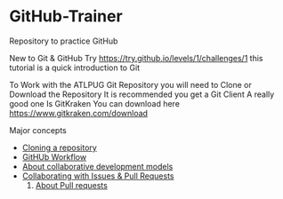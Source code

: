 # GitHub-Trainer
Repository to practice GitHub 


New to  Git & GitHub Try https://try.github.io/levels/1/challenges/1 this tutorial is a quick introduction to Git


To Work with the ATLPUG Git Repository you will need to Clone or Download the Repository
It is recommended you get a Git Client A really good one Is GitKraken You can download here https://www.gitkraken.com/download

Major concepts

* [Cloning a repository](https://help.github.com/articles/cloning-a-repository/)  
* [GitHUb Workflow](https://help.github.com/articles/github-flow/)  
* [About collaborative development models](https://help.github.com/articles/about-collaborative-development-models/)
* [Collaborating with Issues & Pull Requests](https://help.github.com/categories/collaborating-with-issues-and-pull-requests/)
  1. [About Pull requests](https://help.github.com/articles/about-pull-requests/)
